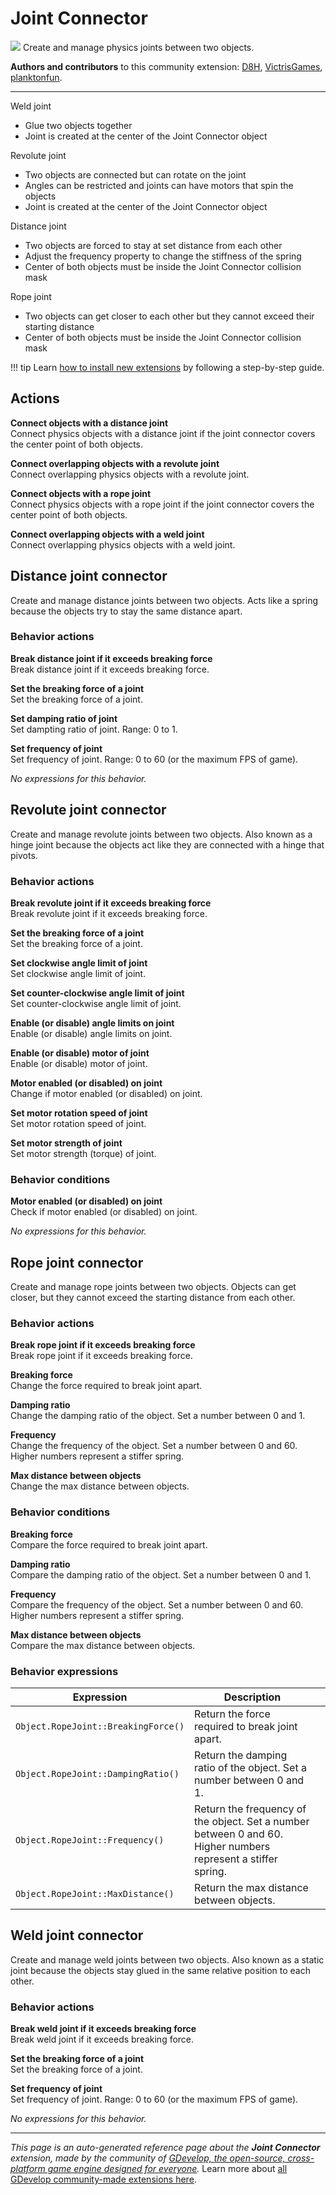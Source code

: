 # Joint Connector

<img src="https://asset-resources.gdevelop.io/public-resources/Icons/8834e0c63a962c74f1dab4c8f918c171261597341c4ca6574b300ab35855274b_human.svg" class="extension-icon"></img>
Create and manage physics joints between two objects.

**Authors and contributors** to this community extension: [D8H](https://gd.games/D8H), [VictrisGames](https://gd.games/VictrisGames), [planktonfun](https://gd.games/planktonfun).

---

Weld joint

- Glue two objects together
- Joint is created at the center of the Joint Connector object

Revolute joint

- Two objects are connected but can rotate on the joint
- Angles can be restricted and joints can have motors that spin the objects
- Joint is created at the center of the Joint Connector object

Distance joint

- Two objects are forced to stay at set distance from each other
- Adjust the frequency property to change the stiffness of the spring
- Center of both objects must be inside the Joint Connector collision mask

Rope joint

- Two objects can get closer to each other but they cannot exceed their starting distance
- Center of both objects must be inside the Joint Connector collision mask

!!! tip
    Learn [how to install new extensions](/gdevelop5/extensions/search) by following a step-by-step guide.

## Actions

**Connect objects with a distance joint**  
Connect physics objects with a distance joint if the joint connector covers the center point of both objects.

**Connect overlapping objects with a revolute joint**  
Connect overlapping physics objects with a revolute joint.

**Connect objects with a rope joint**  
Connect physics objects with a rope joint if the joint connector covers the center point of both objects.

**Connect overlapping objects with a weld joint**  
Connect overlapping physics objects with a weld joint.



## Distance joint connector 

Create and manage distance joints between two objects. 
Acts like a spring because the objects try to stay the same distance apart. 

### Behavior actions

**Break distance joint if it exceeds breaking force**  
Break distance joint if it exceeds breaking force.

**Set the breaking force of a joint**  
Set the breaking force of a joint.

**Set damping ratio of joint**  
Set dampting ratio of joint.  Range: 0 to 1.

**Set frequency of joint**  
Set frequency of joint.  Range: 0 to 60 (or the maximum FPS of game).

_No expressions for this behavior._


## Revolute joint connector 

Create and manage revolute joints between two objects.
Also known as a hinge joint because the objects act like they are connected with a hinge that pivots. 

### Behavior actions

**Break revolute joint if it exceeds breaking force**  
Break revolute joint if it exceeds breaking force.

**Set the breaking force of a joint**  
Set the breaking force of a joint.

**Set clockwise angle limit of joint**  
Set clockwise angle limit of joint.

**Set counter-clockwise angle limit of joint**  
Set counter-clockwise angle limit of joint.

**Enable (or disable) angle limits on joint**  
Enable (or disable) angle limits on joint.

**Enable (or disable) motor of joint**  
Enable (or disable) motor of joint.

**Motor enabled (or disabled) on joint**  
Change if motor enabled (or disabled) on joint.

**Set motor rotation speed of joint**  
Set motor rotation speed of joint.

**Set motor strength of joint**  
Set motor strength (torque) of joint.

### Behavior conditions

**Motor enabled (or disabled) on joint**  
Check if motor enabled (or disabled) on joint.

_No expressions for this behavior._


## Rope joint connector 

Create and manage rope joints between two objects. 
Objects can get closer, but they cannot exceed the starting distance from each other.
 

### Behavior actions

**Break rope joint if it exceeds breaking force**  
Break rope joint if it exceeds breaking force.

**Breaking force**  
Change the force required to break joint apart.

**Damping ratio**  
Change the damping ratio of the object. Set a number between 0 and 1.

**Frequency**  
Change the frequency of the object. Set a number between 0 and 60. Higher numbers represent a stiffer spring.

**Max distance between objects**  
Change the max distance between objects.

### Behavior conditions

**Breaking force**  
Compare the force required to break joint apart.

**Damping ratio**  
Compare the damping ratio of the object. Set a number between 0 and 1.

**Frequency**  
Compare the frequency of the object. Set a number between 0 and 60. Higher numbers represent a stiffer spring.

**Max distance between objects**  
Compare the max distance between objects.

### Behavior expressions

| Expression | Description |  |
|-----|-----|-----|
| `Object.RopeJoint::BreakingForce()` | Return the force required to break joint apart. ||
| `Object.RopeJoint::DampingRatio()` | Return the damping ratio of the object. Set a number between 0 and 1. ||
| `Object.RopeJoint::Frequency()` | Return the frequency of the object. Set a number between 0 and 60. Higher numbers represent a stiffer spring. ||
| `Object.RopeJoint::MaxDistance()` | Return the max distance between objects. ||

## Weld joint connector 

Create and manage weld joints between two objects.
Also known as a static joint because the objects stay glued in the same relative position to each other. 

### Behavior actions

**Break weld joint if it exceeds breaking force**  
Break weld joint if it exceeds breaking force.

**Set the breaking force of a joint**  
Set the breaking force of a joint.

**Set frequency of joint**  
Set frequency of joint.  Range: 0 to 60 (or the maximum FPS of game).

_No expressions for this behavior._


---

*This page is an auto-generated reference page about the **Joint Connector** extension, made by the community of [GDevelop, the open-source, cross-platform game engine designed for everyone](https://gdevelop.io/).* Learn more about [all GDevelop community-made extensions here](/gdevelop5/extensions).